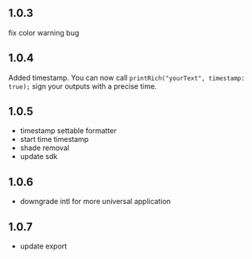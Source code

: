 ## 1.0.3
fix color warning bug

## 1.0.4
Added timestamp. You can now call `printRich("yourText", timestamp: true);` sign your outputs with
a precise time.

## 1.0.5
- timestamp settable formatter
- start time timestamp
- shade removal
- update sdk

## 1.0.6
- downgrade intl for more universal application

## 1.0.7
- update export